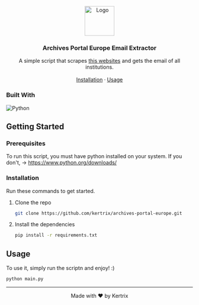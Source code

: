 <div align="center">
  <a href="https://github.com/othneildrew/Best-README-Template">
    <img src="https://deprecated.archivesportaleurope.net/Portal-theme/images/ape/header/logo-header.png" alt="Logo" height="80">
  </a>

  <h3 align="center">Archives Portal Europe Email Extractor</h3>

  <p align="center">
    A simple script that scrapes <a href="https://deprecated.archivesportaleurope.net/Directory">this websites</a> and gets the email of all institutions.
    <br />
    <br />
    <a href="#installation">Installation</a>
    ·
    <a href="#usage">Usage</a>
  </p>
</div>

### Built With

![Python](https://img.shields.io/badge/python-3670A0?style=for-the-badge&logo=python&logoColor=ffdd54)

## Getting Started

### Prerequisites

To run this script, you must have python installed on your system. If you don't, → https://www.python.org/downloads/

### Installation

Run these commands to get started.
1. Clone the repo

   ```sh
   git clone https://github.com/kertrix/archives-portal-europe.git
   ```
2. Install the dependencies
   ```sh
   pip install -r requirements.txt
   ```

## Usage

To use it, simply run the scriptn and enjoy! :)

   ```sh
   python main.py
   ```

---

<p align="center">Made with ❤️ by Kertrix</p>